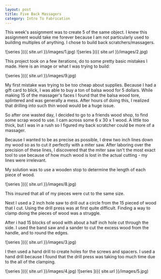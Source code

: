 ```yaml
---
layout: post
title: Five Back Massagers
category: Intro To Fabrication
---
```


This week's assignment was to create 5 of the same object.  I knew this assignment would take me forever because I am not particularly used to building multiples of anything. I chose to build back scratchers/massagers.


![series ]({{ site.url }}/images/1.jpg)
![series ]({{ site.url }}/images/2.jpg)

This project took on a few iterations, do to some pretty basic mistakes I made. Here is an image or what I was trying to build:

![series ]({{ site.url }}/images/9.jpg)

My first mistake was trying to be too cheap about supplies.  Because I had a gift card to blick, I was able to buy a ton of balsa wood for 5 dollars.  While making 15 of the massager's faces I found that the balsa wood tore, splintered and was generally a mess.  After hours of doing this, I realized that drilling into such thin wood would be a huge issue.

So after one wasted day, I decided to go to a friends wood shop, to find some scrap wood to use. I cam across some 6 x 30 x 1 wood.  A little too thick, but I was in a rush so I figured my back scratcher could be more of a massager. 

Because I wanted to be as precise as possible, I drew two inch lines down my wood so as to cut it perfectly with a miter saw.  After laboring over the precision of these lines, I discovered that the miter saw isn't the most exact tool to use because of how much wood is lost in the actual cutting - my lines were irrelevant.  

My solution was to use a wooden stop to determine the length of each piece of wood. 

![series ]({{ site.url }}/images/8.jpg)

This insured that all of my pieces were cut to the same size. 

Next I used a 2 inch hole saw to drill out a circle from the 15 pieced of wood that I cut.  Using the drill press was at first quite difficult.  Finding a way to clamp doing the pieces of wood was a struggle. 

After i had 15 blocks of wood with about a half inch hole cut through the side.  I used the band saw and a sander to cut the excess wood from the handle, and to round the edges. 

![series ]({{ site.url }}/images/3.jpg)

I then used a hand drill to create holes for the screws and spacers. I used a hand drill because I found that the drill press was taking too much time due to the all of the clamping.

![series ]({{ site.url }}/images/4.jpg)
![series ]({{ site.url }}/images/5.jpg)











